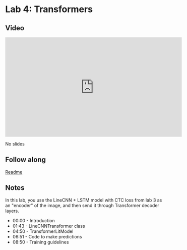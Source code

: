 # Lab 4: Transformers

## Video

<iframe width="560" height="315" src="https://www.youtube.com/embed/BtBZ84PcTgs" frameborder="0" allow="accelerometer; autoplay; clipboard-write; encrypted-media; gyroscope; picture-in-picture" allowfullscreen></iframe>

No slides

## Follow along

[Readme](https://github.com/full-stack-deep-learning/fsdl-text-recognizer-2021-labs/tree/main/lab4#readme)

## Notes

In this lab, you use the LineCNN + LSTM model with CTC loss from lab 3 as an "encoder" of the image, and then send it through Transformer decoder layers.

- 00:00 - Introduction
- 01:43 - LineCNNTransformer class
- 04:50 - TransformerLitModel
- 06:51 - Code to make predictions
- 08:50 - Training guidelines
